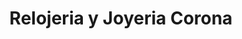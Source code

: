 ---
title: "Relojeria y Joyeria Corona"
url: /santo-domingo/relojeria-y-joyeria-corona/
shop: joyería
---